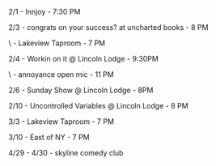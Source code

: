 2/1 - Innjoy - 7:30 PM

2/3 - congrats on your success? at uncharted books - 8 PM

\   - Lakeview Taproom - 7 PM

2/4 - Workin on it @ Lincoln Lodge - 9:30PM

\   - annoyance open mic - 11 PM

2/6 - Sunday Show @ Lincoln Lodge - 8PM

2/10 - Uncontrolled Variables @ Lincoln Lodge - 8 PM

3/3 - Lakeview Taproom - 7 PM

3/10 - East of NY - 7 PM

4/29 - 4/30 - skyline comedy club 
